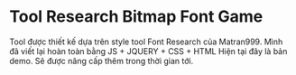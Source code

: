 # Tool Research Bitmap Font Game

Tool được thiết kế dựa trên style tool Font Research của Matran999.
Mình đã viết lại hoàn toàn bằng JS + JQUERY + CSS + HTML
Hiện tại đây là bản demo. Sẽ được nâng cấp thêm trong thời gian tới.

